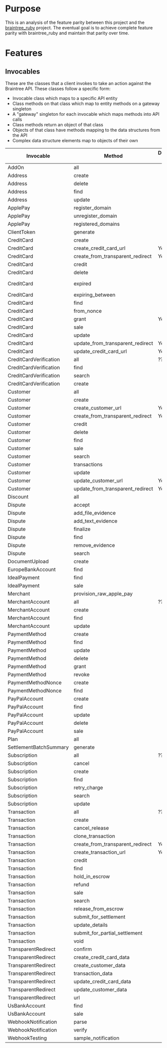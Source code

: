 # Purpose

This is an analysis of the feature parity between this project and the
[braintree\_ruby](https://github.com/braintree/braintree_ruby) project. The
eventual goal is to achieve complete feature parity with braintree\_ruby and
maintain that parity over time.

# Features

## Invocables

These are the classes that a client invokes to take an action against the
Braintree API. These classes follow a specific form:

* Invocable class which maps to a specific API entity
* Class methods on that class which map to entity methods on a gateway singleton
* A "gateway" singleton for each invocable which maps methods into API calls
* Class methods return an object of that class
* Objects of that class have methods mapping to the data structures from the API
* Complex data structure elements map to objects of their own

| Invocable | Method | Deprecated ? | In Perl? | Equivalent? |
| ---       | ---    | ---      | ---         | ---         |
| AddOn | all | | Yes | Yes |
| Address | create | | Yes | No |
| Address | delete | | Yes | No |
| Address | find | | Yes | No |
| Address | update | | Yes | No |
| ApplePay | register\_domain | | Yes | |
| ApplePay | unregister\_domain | | Yes | |
| ApplePay | registered\_domains | | Yes | |
| ClientToken | generate | | Yes | No |
| CreditCard | create | | Yes | No |
| CreditCard | create\_credit\_card\_url | Yes | No | |
| CreditCard | create\_from\_transparent\_redirect | Yes | No | |
| CreditCard | credit | | Yes | |
| CreditCard | delete | | Yes | Yes |
| CreditCard | expired | | Yes | expired\_cards() in Perl |
| CreditCard | expiring\_between | | Yes | |
| CreditCard | find | | Yes | |
| CreditCard | from\_nonce | | Yes | |
| CreditCard | grant | Yes | No | |
| CreditCard | sale | | Yes | |
| CreditCard | update | | Yes | |
| CreditCard | update\_from\_transparent\_redirect | Yes | No | |
| CreditCard | update\_credit\_card\_url | Yes | No | |
| CreditCardVerification | all | ??? | Yes | |
| CreditCardVerification | find | | Yes | |
| CreditCardVerification | search | | Yes | |
| CreditCardVerification | create | | Yes | |
| Customer | all | | Yes | |
| Customer | create | | Yes | |
| Customer | create\_customer\_url | Yes | No | |
| Customer | create\_from\_transparent\_redirect | Yes | No | |
| Customer | credit | | Yes | |
| Customer | delete | | Yes | |
| Customer | find | | Yes | |
| Customer | sale | | Yes | |
| Customer | search | | Yes | |
| Customer | transactions | | Yes | |
| Customer | update | | Yes | |
| Customer | update\_customer\_url | Yes | No | |
| Customer | update\_from\_transparent\_redirect | Yes | No | |
| Discount | all | | Yes | Yes |
| Dispute | accept | | Yes | |
| Dispute | add\_file\_evidence | | No | |
| Dispute | add\_text\_evidence | | Yes | |
| Dispute | finalize | | Yes | |
| Dispute | find | | Yes | |
| Dispute | remove\_evidence | | Yes | |
| Dispute | search | | Yes | |
| DocumentUpload | create | | No | |
| EuropeBankAccount | find | | No | |
| IdealPayment | find | | Yes | |
| IdealPayment | sale | | Yes | |
| Merchant | provision\_raw\_apple\_pay | | No | |
| MerchantAccount | all | ??? | Yes | |
| MerchantAccount | create | | Yes | |
| MerchantAccount | find | | Yes | |
| MerchantAccount | update | | Yes | |
| PaymentMethod | create | | Yes | |
| PaymentMethod | find | | Yes | |
| PaymentMethod | update | | Yes | |
| PaymentMethod | delete | | Yes | |
| PaymentMethod | grant | | Yes | |
| PaymentMethod | revoke | | Yes | |
| PaymentMethodNonce | create | | Yes | |
| PaymentMethodNonce | find | | Yes | |
| PayPalAccount | create | | Yes | |
| PayPalAccount | find | | Yes | |
| PayPalAccount | update | | Yes | |
| PayPalAccount | delete | | Yes | |
| PayPalAccount | sale | | Yes | |
| Plan | all | | Yes | |
| SettlementBatchSummary | generate | | Yes | |
| Subscription | all | ??? | Yes | |
| Subscription | cancel | | Yes | |
| Subscription | create | | Yes | |
| Subscription | find | | Yes | |
| Subscription | retry\_charge | | Yes | |
| Subscription | search | | Yes | |
| Subscription | update | | Yes | |
| Transaction | all | ??? | Yes | |
| Transaction | create | | Yes | |
| Transaction | cancel\_release | | Yes | |
| Transaction | clone\_transaction | | Yes | |
| Transaction | create\_from\_transparent\_redirect | Yes | No | |
| Transaction | create\_transaction\_url | Yes | No | |
| Transaction | credit | | Yes | |
| Transaction | find | | Yes | |
| Transaction | hold\_in\_escrow | | Yes | |
| Transaction | refund | | Yes | |
| Transaction | sale | | Yes | |
| Transaction | search | | Yes | |
| Transaction | release\_from\_escrow | | Yes | |
| Transaction | submit\_for\_settlement | | Yes | |
| Transaction | update\_details | | Yes | |
| Transaction | submit\_for\_partial\_settlement | | Yes | |
| Transaction | void | | Yes | |
| TransparentRedirect | confirm | | Yes | |
| TransparentRedirect | create\_credit\_card\_data | | Yes | |
| TransparentRedirect | create\_customer\_data | | Yes | |
| TransparentRedirect | transaction\_data | | Yes | |
| TransparentRedirect | update\_credit\_card\_data | | Yes | |
| TransparentRedirect | update\_customer\_data | | Yes | |
| TransparentRedirect | url | | Yes | |
| UsBankAccount | find | | Yes | |
| UsBankAccount | sale | | Yes | |
| WebhookNotification | parse | | Yes | |
| WebhookNotification | verify | | Yes | |
| WebhookTesting | sample\_notification | | Yes | |
